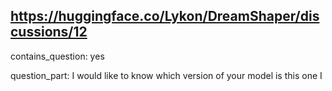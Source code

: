 ## https://huggingface.co/Lykon/DreamShaper/discussions/12

contains_question: yes

question_part: I would like to know which version of your model is this one I